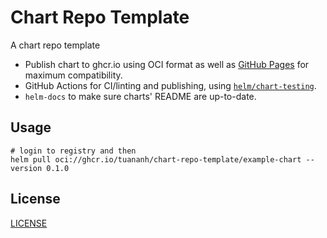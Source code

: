 # Chart Repo Template

A chart repo template

- Publish chart to ghcr.io using OCI format as well as [GitHub Pages](https://tuananh.github.io/chart-repo-template) for maximum compatibility.
- GitHub Actions for CI/linting and publishing, using [`helm/chart-testing`](https://github.com/helm/chart-testing).
- `helm-docs` to make sure charts' README are up-to-date.

## Usage

```shell
# login to registry and then
helm pull oci://ghcr.io/tuananh/chart-repo-template/example-chart --version 0.1.0
```

## License

[LICENSE](./LICENSE)